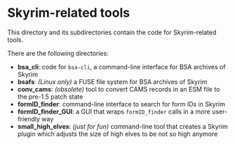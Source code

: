 # Skyrim-related tools

This directory and its subdirectories contain the code for Skyrim-related tools.

There are the following directories:

* **bsa_cli**: code for `bsa-cli`, a command-line interface for BSA archives of
  Skyrim
* **bsafs**: _(Linux only)_ a FUSE file system for BSA archives of Skyrim
* **conv_cams**: _(obsolete)_ tool to convert CAMS records in an ESM file to the
  pre-1.5 patch state
* **formID_finder**: command-line interface to search for form IDs in Skyrim
* **formID_finder_GUI**: a GUI that wraps `formID_finder` calls in a more
  user-friendly way
* **small_high_elves**: _(just for fun)_ command-line tool that creates a Skyrim
  plugin which adjusts the size of high elves to be not so high anymore
